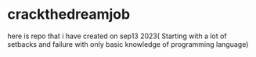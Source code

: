 # crackthedreamjob
here is  repo that i have created on sep13 2023( Starting with a lot of setbacks and failure with only basic knowledge of programming language) 
